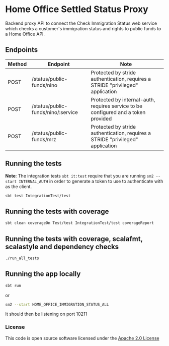 # Home Office Settled Status Proxy

Backend proxy API to connect the Check Immigration Status web service which checks a customer's immigration status and rights to public funds to a Home Office API.

## Endpoints

| Method | Endpoint                  | Note                                                                              |
| ------ |---------------------------|-----------------------------------------------------------------------------------|
| POST | /status/public-funds/nino | Protected by stride authentication, requires a STRIDE "privileged" application   |
| POST | /status/public-funds/nino/:service | Protected by internal-auth, requires service to be configured and a token provided |
| POST | /status/public-funds/mrz | Protected by stride authentication, requires a STRIDE "privileged" application |

## Running the tests

**Note**: The integration tests `sbt it:test` require that you are running `sm2 --start INTERNAL_AUTH` in order to generate a token to use to authenticate with as the client.

```bash
sbt test IntegrationTest/test
```

## Running the tests with coverage

```bash
sbt clean coverageOn Test/test IntegrationTest/test coverageReport
```

## Running the tests with coverage, scalafmt, scalastyle and dependency checks

```bash
./run_all_tests
```

## Running the app locally

```bash
sbt run
```

or

```bash
sm2 --start HOME_OFFICE_IMMIGRATION_STATUS_ALL
```

It should then be listening on port 10211

### License

This code is open source software licensed under the [Apache 2.0 License]("http://www.apache.org/licenses/LICENSE-2.0.html")
